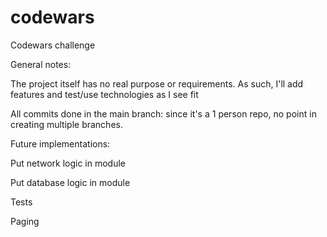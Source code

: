 # codewars

Codewars challenge

General notes:

The project itself has no real purpose or requirements. As such, I'll add features and test/use technologies as I see fit

All commits done in the main branch: since it's a 1 person repo, no point in creating multiple
branches.

Future implementations:

Put network logic in module

Put database logic in module

Tests

Paging
